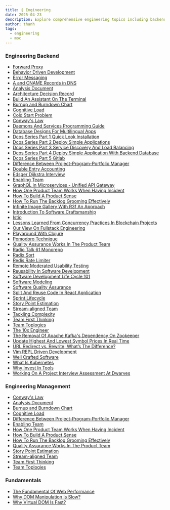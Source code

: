 ```yaml
---
title: § Engineering
date: 2025-04-23
description: Explore comprehensive engineering topics including backend development, management strategies, and web performance fundamentals to enhance your software skills and team productivity.
author: thanh
tags:
  - engineering
  - moc
---
```


### Engineering Backend

- [Forward Proxy]()
- [Behavior Driven Development]()
- [Error Messaging]()
- [A and CNAME Records in DNS]()
- [Analysis Document]()
- [Architecture Decision Record]()
- [Build An Assistant On The Terminal]()
- [Burnup and Burndown Chart]()
- [Cognitive Load]()
- [Cold Start Problem]()
- [Conway's Law]()
- [Daemons And Services Programming Guide]()
- [Database Designs For Multilingual Apps]()
- [Dcos Series Part 1 Quick Look Installation]()
- [Dcos Series Part 2 Deploy Simple Applications]()
- [Dcos Series Part 3 Service Discovery And Load Balancing]()
- [Dcos Series Part 4 Deploy Simple Application With Backend Database]()
- [Dcos Series Part 5 Gitlab]()
- [Difference Between Project-Program-Portfolio Manager]()
- [Double Entry Accounting]()
- [Edsger Dijkstra Interview]()
- [Enabling Team]()
- [GraphQL in Microservices - Unified API Gateway]()
- [How One Product Team Works When Having Incident]()
- [How To Build A Product Sense]()
- [How To Run The Backlog Grooming Effectively]()
- [Infinite Image Gallery With R3f An Approach]()
- [Introduction To Software Craftsmanship]()
- [Istio]()
- [Lessons Learned From Concurrency Practices In Blockchain Projects]()
- [Our View On Fullstack Engineering]()
- [Playaround With Clojure]()
- [Pomodoro Technique]()
- [Quality Assurance Works In The Product Team]()
- [Radio Talk 61 Monorepo]()
- [Radix Sort]()
- [Redis Rate Limiter]()
- [Remote Moderated Usability Testing]()
- [Reusability In Software Development]()
- [Software Development Life Cycle 101]()
- [Software Modeling]()
- [Software Quality Assurance]()
- [Split And Reuse Code In React Application]()
- [Sprint Lifecycle]()
- [Story Point Estimation]()
- [Stream-aligned Team]()
- [Tackling Complexity]()
- [Team First Thinking]()
- [Team Toplogies]()
- [The 10x Engineer]()
- [The Removal Of Apache Kafka's Dependency On Zookeeper]()
- [Update Highest And Lowest Symbol Prices In Real Time]()
- [URL Redirect vs. Rewrite; What’s The Difference?]()
- [Vim REPL Driven Development]()
- [Well Crafted Software]()
- [What Is Kubernetes]()
- [Why Invest In Tools]()
- [Working On A Project Interview Assessment At Dwarves]()

### Engineering Management

- [Conway's Law]()
- [Analysis Document]()
- [Burnup and Burndown Chart]()
- [Cognitive Load]()
- [Difference Between Project-Program-Portfolio Manager]()
- [Enabling Team]()
- [How One Product Team Works When Having Incident]()
- [How To Build A Product Sense]()
- [How To Run The Backlog Grooming Effectively]()
- [Quality Assurance Works In The Product Team]()
- [Story Point Estimation]()
- [Stream-aligned Team]()
- [Team First Thinking]()
- [Team Toplogies]()

### Fundamentals

- [The Fundamental Of Web Performance]()
- [Why DOM Manipulation Is Slow?]()
- [Why Virtual DOM Is Fast?]()
